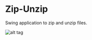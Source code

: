 # Zip-Unzip
Swing application to zip and unzip files.

![alt tag](https://www.dropbox.com/home?preview=Screenshot+(12).png)

